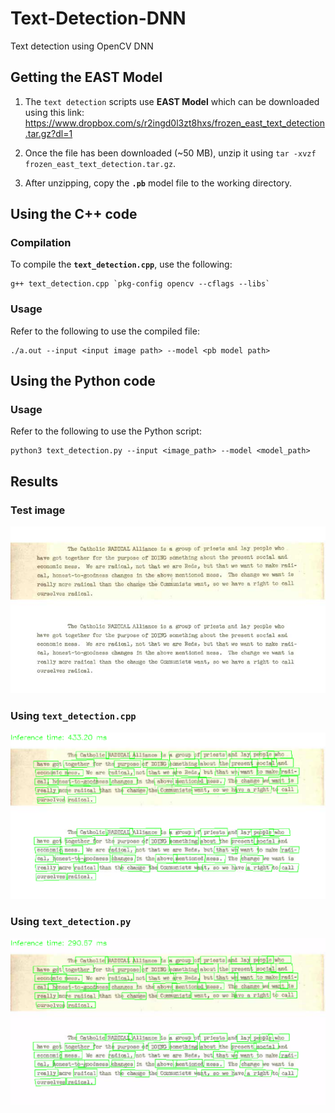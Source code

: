 # Text-Detection-DNN
Text detection using OpenCV DNN

## Getting the EAST Model

1. The `text detection` scripts use **EAST Model** which can be downloaded using this link: https://www.dropbox.com/s/r2ingd0l3zt8hxs/frozen_east_text_detection.tar.gz?dl=1

2. Once the file has been downloaded (~50 MB), unzip it using `tar -xvzf frozen_east_text_detection.tar.gz`.

3. After unzipping, copy the **`.pb`** model file to the working directory.

## Using the C++ code

### Compilation

To compile the **`text_detection.cpp`**, use the following:

```
g++ text_detection.cpp `pkg-config opencv --cflags --libs`
```

### Usage

Refer to the following to use the compiled file:

```
./a.out --input <input image path> --model <pb model path>
```

## Using the Python code

### Usage

Refer to the following to use the Python script:

```
python3 text_detection.py --input <image_path> --model <model_path>
```

## Results

### Test image

![Test image](https://github.com/vishwesh5/Text-Detection-DNN/raw/master/frame-text.jpg)

### Using **`text_detection.cpp`**

![Result using text_detection.cpp](https://github.com/vishwesh5/Text-Detection-DNN/raw/master/Frame-txt-cpp.png)

### Using **`text_detection.py`**

![Result using text_detection.py](https://github.com/vishwesh5/Text-Detection-DNN/raw/master/frame-text-python-better-quality.png)
